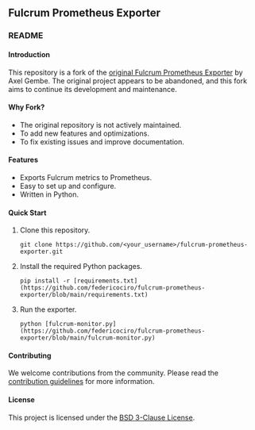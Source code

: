 ## Fulcrum Prometheus Exporter

### README 

#### Introduction
This repository is a fork of the [original Fulcrum Prometheus Exporter](https://github.com/EchterAgo/fulcrum-prometheus-exporter) by Axel Gembe. The original project appears to be abandoned, and this fork aims to continue its development and maintenance.

#### Why Fork?
- The original repository is not actively maintained.
- To add new features and optimizations.
- To fix existing issues and improve documentation.

#### Features
- Exports Fulcrum metrics to Prometheus.
- Easy to set up and configure.
- Written in Python.

#### Quick Start
1. Clone this repository.
   ```
   git clone https://github.com/<your_username>/fulcrum-prometheus-exporter.git
   ```
2. Install the required Python packages.
   ```
   pip install -r [requirements.txt](https://github.com/federicociro/fulcrum-prometheus-exporter/blob/main/requirements.txt)
   ```
3. Run the exporter.
   ```
   python [fulcrum-monitor.py](https://github.com/federicociro/fulcrum-prometheus-exporter/blob/main/fulcrum-monitor.py)
   ```

#### Contributing
We welcome contributions from the community. Please read the [contribution guidelines](CONTRIBUTING.md) for more information.

#### License
This project is licensed under the [BSD 3-Clause License](https://github.com/federicociro/fulcrum-prometheus-exporter/blob/main/LICENSE).
